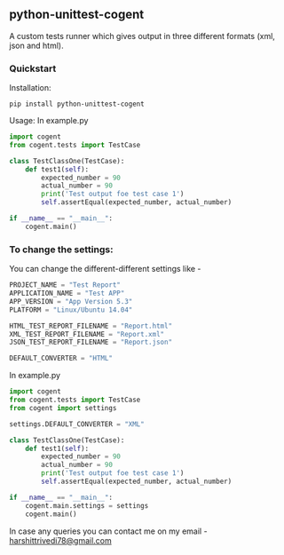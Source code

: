 ## python-unittest-cogent
A custom tests runner which gives output in three different formats (xml, json and html).

### Quickstart
Installation:
```shell
pip install python-unittest-cogent
```
Usage: In example.py
```python
import cogent
from cogent.tests import TestCase

class TestClassOne(TestCase):
    def test1(self):
        expected_number = 90
        actual_number = 90
        print('Test output foe test case 1')
        self.assertEqual(expected_number, actual_number)

if __name__ == "__main__":
    cogent.main()
```

### To change the settings:
You can change the different-different settings like - 
```python
PROJECT_NAME = "Test Report"
APPLICATION_NAME = "Test APP"
APP_VERSION = "App Version 5.3"
PLATFORM = "Linux/Ubuntu 14.04"

HTML_TEST_REPORT_FILENAME = "Report.html"
XML_TEST_REPORT_FILENAME = "Report.xml"
JSON_TEST_REPORT_FILENAME = "Report.json"

DEFAULT_CONVERTER = "HTML" 
```
In example.py
```python
import cogent
from cogent.tests import TestCase
from cogent import settings

settings.DEFAULT_CONVERTER = "XML"

class TestClassOne(TestCase):
    def test1(self):
        expected_number = 90
        actual_number = 90
        print('Test output foe test case 1')
        self.assertEqual(expected_number, actual_number)

if __name__ == "__main__":
    cogent.main.settings = settings
    cogent.main()
```

In case any queries you can contact me on my email - harshittrivedi78@gmail.com
